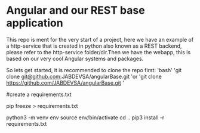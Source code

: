 # Angular and our REST base application

This repo is ment for the very start of a project, here we have an example of a http-service that is created in python also known as a REST backend, please refer to the http-service folder/dir.Then we have the webapp, this is based on our very cool Angular systems and packages. 

So lets get started, it is recommended to clone the repo first:
'bash'
'git clone git@github.com:JABDEVSA/angularBase.git
'or
'git clone https://github.com/JABDEVSA/angularBase.git
'

#create a requirements.txt

pip freeze > requirements.txt

python3 -m venv env
source env/bin/activate
cd ..
pip3 install -r requirements.txt
